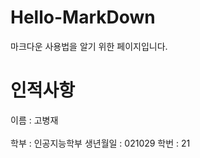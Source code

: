 # Hello-MarkDown
마크다운 사용법을 알기 위한 페이지입니다.

# 인적사항 
이름 : 고병재 <br> <br>
학부 : 인공지능학부
생년월일 : 021029
학번 : 21
